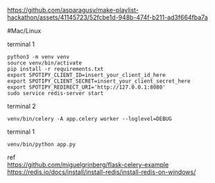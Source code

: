 https://github.com/asparagusv/make-playlist-hackathon/assets/41145723/52fcbe1d-948b-474f-b211-ad3f664fba7a


#Mac/Linux

terminal 1
```
python3 -m venv venv
source venv/bin/activate
pip install -r requirements.txt
export SPOTIPY_CLIENT_ID=insert_your_client_id_here
export SPOTIPY_CLIENT_SECRET=insert_your_client_secret_here
export SPOTIPY_REDIRECT_URI='http://127.0.0.1:8080'
sudo service redis-server start
```

terminal 2
```
venv/bin/celery -A app.celery worker --loglevel=DEBUG
```

terminal 1
```
venv/bin/python app.py
```

ref  
<https://github.com/miguelgrinberg/flask-celery-example>  
<https://redis.io/docs/install/install-redis/install-redis-on-windows/>
